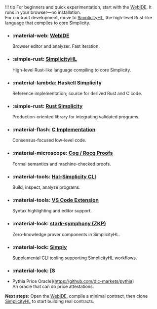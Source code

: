 !!! tip
    For beginners and quick experimentation, start with the [WebIDE](https://ide.simplicity-lang.org). It runs in your browser—no installation.  
    For contract development, move to [SimplicityHL](https://github.com/BlockstreamResearch/SimplicityHL), the high‑level Rust-like language that compiles to core Simplicity.

<div class="grid cards" markdown>

- ### :material-web: [WebIDE](https://ide.simplicity-lang.org)  
  Browser editor and analyzer. Fast iteration.

- ### :simple-rust: [SimplicityHL](https://github.com/BlockstreamResearch/SimplicityHL)  
  High-level Rust-like language compiling to core Simplicity.

- ### :material-lambda: [Haskell Simplicity](https://github.com/BlockstreamResearch/simplicity)  
  Reference implementation; source for derived Rust and C code.

- ### :simple-rust: [Rust Simplicity](https://github.com/BlockstreamResearch/rust-simplicity)  
  Production-oriented library for integrating validated programs.

- ### :material-flash: [C Implementation](https://github.com/BlockstreamResearch/simplicity/tree/master/C)  
  Consensus-focused low-level code.

- ### :material-microscope: [Coq / Rocq Proofs](https://github.com/BlockstreamResearch/simplicity/tree/master/Coq)  
  Formal semantics and machine-checked proofs.

- ### :material-tools: [Hal-Simplicity CLI](https://github.com/BlockstreamResearch/hal-simplicity)  
  Build, inspect, analyze programs.

- ### :material-tools: [VS Code Extension](https://marketplace.visualstudio.com/items?itemName=Simplicity.simplicityhl)  
  Syntax highlighting and editor support.

- ### :material-lock: [stark-symphony (ZKP)](https://github.com/starkware-bitcoin/stark-symphony)  
  Zero-knowledge prover components in SimplicityHL.

- ### :material-lock: [Simply](https://github.com/starkware-bitcoin/simply)  
  Supplemental CLI tooling supporting SimplicityHL workflows.

- ### :material-lock: [S
- Pythia Price Oracle](https://github.com/dlc-markets/pythia)  
  An oracle that can do price attestations.

  </div>

  **Next steps:** Open the [WebIDE](https://ide.simplicity-lang.org), compile a minimal contract, then clone [SimplicityHL](https://github.com/BlockstreamResearch/SimplicityHL) to start building real contracts.

